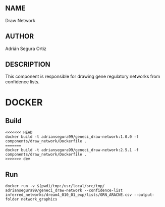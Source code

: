 ## NAME

Draw Network

## AUTHOR

Adrián Segura Ortiz

## DESCRIPTION

This component is responsible for drawing gene regulatory networks from confidence lists.

# DOCKER

## Build

```
<<<<<<< HEAD
docker build -t adriansegura99/geneci_draw-network:1.0.0 -f components/draw_network/Dockerfile .
=======
docker build -t adriansegura99/geneci_draw-network:2.5.1 -f components/draw_network/Dockerfile .
>>>>>>> dev
```

## Run

```
docker run -v $(pwd)/tmp:/usr/local/src/tmp/ adriansegura99/geneci_draw-network --confidence-list inferred_networks/dream4_010_01_exp/lists/GRN_ARACNE.csv --output-folder network_graphics
```
